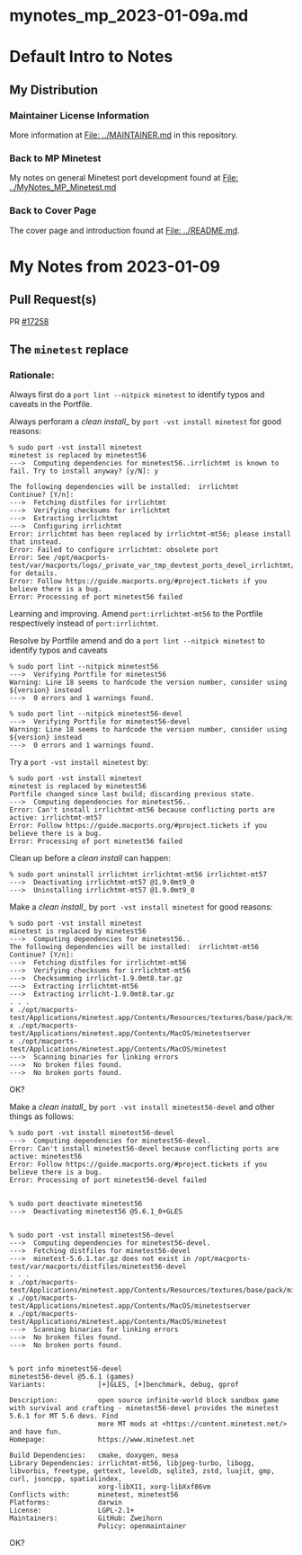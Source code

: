 mynotes_mp_2023-01-09a.md
=========================

# Default Intro to Notes
## My Distribution
### Maintainer License Information

More information at [File: ../MAINTAINER.md](../MAINTAINER.md) in this repository.

### Back to MP Minetest

My notes on general Minetest port development found at
[File: ../MyNotes_MP_Minetest.md](../mynotes_mp_minetest.md)

### Back to Cover Page

The cover page and introduction found at [File: ../README.md](../README.md).


My Notes from 2023-01-09
========================

## Pull Request(s)

PR [#17258](https://github.com/macports/macports-ports/pull/17258)

## The `minetest` replace
### Rationale:

Always first do a `port lint --nitpick minetest` to identify typos and caveats in the
Portfile.

Always perforam a _clean install__ by `port -vst install minetest` for good reasons:

```
% sudo port -vst install minetest
minetest is replaced by minetest56
--->  Computing dependencies for minetest56..irrlichtmt is known to fail. Try to install anyway? [y/N]: y

The following dependencies will be installed:  irrlichtmt
Continue? [Y/n]:
--->  Fetching distfiles for irrlichtmt
--->  Verifying checksums for irrlichtmt
--->  Extracting irrlichtmt
--->  Configuring irrlichtmt
Error: irrlichtmt has been replaced by irrlichtmt-mt56; please install that instead.
Error: Failed to configure irrlichtmt: obsolete port
Error: See /opt/macports-test/var/macports/logs/_private_var_tmp_devtest_ports_devel_irrlichtmt/irrlichtmt/main.log for details.
Error: Follow https://guide.macports.org/#project.tickets if you believe there is a bug.
Error: Processing of port minetest56 failed
```

Learning and improving. Amend `port:irrlichtmt-mt56` to the Portfile respectively instead of `port:irrlichtmt`.

Resolve by Portfile amend and do a `port lint --nitpick minetest` to identify typos and caveats
```
% sudo port lint --nitpick minetest56
--->  Verifying Portfile for minetest56
Warning: Line 18 seems to hardcode the version number, consider using ${version} instead
--->  0 errors and 1 warnings found.

% sudo port lint --nitpick minetest56-devel
--->  Verifying Portfile for minetest56-devel
Warning: Line 18 seems to hardcode the version number, consider using ${version} instead
--->  0 errors and 1 warnings found.
```

Try a `port -vst install minetest` by:

```
% sudo port -vst install minetest
minetest is replaced by minetest56
Portfile changed since last build; discarding previous state.
--->  Computing dependencies for minetest56..
Error: Can't install irrlichtmt-mt56 because conflicting ports are active: irrlichtmt-mt57
Error: Follow https://guide.macports.org/#project.tickets if you believe there is a bug.
Error: Processing of port minetest56 failed
```

Clean up before a _clean install_ can happen:

```
% sudo port uninstall irrlichtmt irrlichtmt-mt56 irrlichtmt-mt57
--->  Deactivating irrlichtmt-mt57 @1.9.0mt9_0
--->  Uninstalling irrlichtmt-mt57 @1.9.0mt9_0
```

Make a _clean install__ by `port -vst install minetest` for good reasons:

```
% sudo port -vst install minetest
minetest is replaced by minetest56
--->  Computing dependencies for minetest56..
The following dependencies will be installed:  irrlichtmt-mt56
Continue? [Y/n]:
--->  Fetching distfiles for irrlichtmt-mt56
--->  Verifying checksums for irrlichtmt-mt56
--->  Checksumming irrlicht-1.9.0mt8.tar.gz
--->  Extracting irrlichtmt-mt56
--->  Extracting irrlicht-1.9.0mt8.tar.gz
. . .
x ./opt/macports-test/Applications/minetest.app/Contents/Resources/textures/base/pack/minimap_overlay_square.png
x ./opt/macports-test/Applications/minetest.app/Contents/MacOS/minetestserver
x ./opt/macports-test/Applications/minetest.app/Contents/MacOS/minetest
--->  Scanning binaries for linking errors
--->  No broken files found.
--->  No broken ports found.
```

OK?

Make a _clean install__ by `port -vst install minetest56-devel` and other things as follows:

```
% sudo port -vst install minetest56-devel
--->  Computing dependencies for minetest56-devel.
Error: Can't install minetest56-devel because conflicting ports are active: minetest56
Error: Follow https://guide.macports.org/#project.tickets if you believe there is a bug.
Error: Processing of port minetest56-devel failed


% sudo port deactivate minetest56
--->  Deactivating minetest56 @5.6.1_0+GLES


% sudo port -vst install minetest56-devel
--->  Computing dependencies for minetest56-devel.
--->  Fetching distfiles for minetest56-devel
--->  minetest-5.6.1.tar.gz does not exist in /opt/macports-test/var/macports/distfiles/minetest56-devel
. . .
x ./opt/macports-test/Applications/minetest.app/Contents/Resources/textures/base/pack/minimap_overlay_square.png
x ./opt/macports-test/Applications/minetest.app/Contents/MacOS/minetestserver
x ./opt/macports-test/Applications/minetest.app/Contents/MacOS/minetest
--->  Scanning binaries for linking errors
--->  No broken files found.
--->  No broken ports found.


% port info minetest56-devel
minetest56-devel @5.6.1 (games)
Variants:             [+]GLES, [+]benchmark, debug, gprof

Description:          open source infinite-world block sandbox game with survival and crafting - minetest56-devel provides the minetest 5.6.1 for MT 5.6 devs. Find
                      more MT mods at <https://content.minetest.net/> and have fun.
Homepage:             https://www.minetest.net

Build Dependencies:   cmake, doxygen, mesa
Library Dependencies: irrlichtmt-mt56, libjpeg-turbo, libogg, libvorbis, freetype, gettext, leveldb, sqlite3, zstd, luajit, gmp, curl, jsoncpp, spatialindex,
                      xorg-libX11, xorg-libXxf86vm
Conflicts with:       minetest, minetest56
Platforms:            darwin
License:              LGPL-2.1+
Maintainers:          GitHub: Zweihorn
                      Policy: openmaintainer

```

OK?

